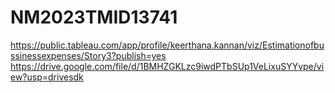 # NM2023TMID13741
https://public.tableau.com/app/profile/keerthana.kannan/viz/Estimationofbussinessexpenses/Story3?publish=yes
https://drive.google.com/file/d/1BMHZGKLzc9iwdPTbSUp1VeLixuSYYvpe/view?usp=drivesdk
